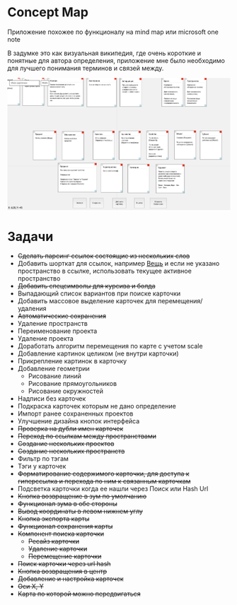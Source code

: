 # Concept Map

Приложение похожее по функционалу на mind map или microsoft one note

В задумке это как визуальная википедия, где очень короткие и понятные для автора определения, приложение мне было необходимо для лучшего понимания терминов и связей между.

![Interface Screenshot](/doc/screen.png?raw=true "2020.05.27")

# Задачи

- ~~Сделать парсинг ссылок состоящие из нескольких слов~~
- Добавить шорткат для ссылок, например [Вещь](Вещь) и если не указано пространство в ссылке, использовать текущее активное пространство
- ~~Добавить спецсимволы для курсива и болда~~
- Выпадающий список вариантов при поиске карточки
- Добавить массовое выделение карточек для перемещения/удаления
- ~~Автоматические сохранения~~
- Удаление пространств
- Переименование проекта
- Удаление проекта
- Доработать алгоритм перемещения по карте с учетом scale 
- Добавление картинок целиком (не внутри карточки)
- Прикрепление картинок в карточку
- Добавление геометрии
	- Рисование линий
	- Рисование прямоугольников
	- Рисование окружностей
- Надписи без карточек
- Подкраска карточек которым не дано определение
- Импорт ранее сохраненных проектов
- Улучшение дизайна кнопок интерфейса
- ~~Проверка на дубли имен карточек~~
- ~~Переход по ссылкам между пространствами~~
- ~~Создание нескольких проектов~~
- ~~Создание нескольких пространств~~
- Фильтр по тэгам
- Тэги у карточек
- ~~Форматирование содержимого карточки, для доступа к гиперссылка и перехода по ним к связанным карточкам~~
- Подсветка карточки когда ее нашли через Поиск или Hash Url
- ~~Кнопка возвращение в зум по умолчанию~~
- ~~Функционал зума в обе стороны~~
- ~~Вывод координаты в левом нижнем углу~~
- ~~Кнопка экспорта карты~~
- ~~Функционал сохранения карты~~
- ~~Компонент поиска карточки~~
	- ~~Ресайз карточки~~
	- ~~Удаление карточки~~
	- ~~Перемещение карточки~~
- ~~Поиск карточки через url hash~~ 
- ~~Кнопка возвращения в центр~~
- ~~Добавление и настройка карточек~~
- ~~Оси X, Y~~
- ~~Карта по которой можно передвигаться~~